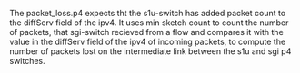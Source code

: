 The packet_loss.p4 expects tht the s1u-switch has added packet
count to the  diffServ field of the ipv4.
It uses min sketch count to count the number of packets, that sgi-switch
recieved from a flow and compares it with the value in the diffServ field
of the ipv4 of incoming packets, to compute the number of packets lost on
the intermediate link between the s1u and sgi p4 switches.
